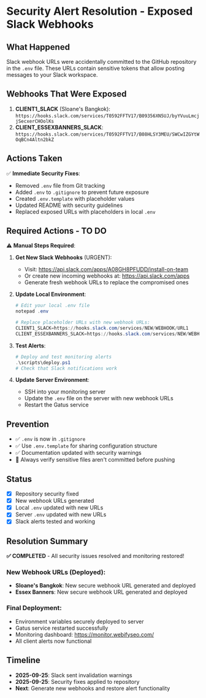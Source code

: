 # Security Alert Resolution - Exposed Slack Webhooks

## What Happened

Slack webhook URLs were accidentally committed to the GitHub repository in the `.env` file. These URLs contain sensitive tokens that allow posting messages to your Slack workspace.

## Webhooks That Were Exposed

1. **CLIENT1_SLACK** (Sloane's Bangkok): `https://hooks.slack.com/services/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`
2. **CLIENT_ESSEXBANNERS_SLACK**: `https://hooks.slack.com/services/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`

## Actions Taken

✅ **Immediate Security Fixes**:
- Removed `.env` file from Git tracking
- Added `.env` to `.gitignore` to prevent future exposure  
- Created `.env.template` with placeholder values
- Updated README with security guidelines
- Replaced exposed URLs with placeholders in local `.env`

## Required Actions - TO DO

⚠️ **Manual Steps Required**:

1. **Get New Slack Webhooks** (URGENT):
   - Visit: https://api.slack.com/apps/A08GH8PFUDD/install-on-team
   - Or create new incoming webhooks at: https://api.slack.com/apps
   - Generate fresh webhook URLs to replace the compromised ones

2. **Update Local Environment**:
   ```powershell
   # Edit your local .env file
   notepad .env
   
   # Replace placeholder URLs with new webhook URLs:
   CLIENT1_SLACK=https://hooks.slack.com/services/NEW/WEBHOOK/URL1
   CLIENT_ESSEXBANNERS_SLACK=https://hooks.slack.com/services/NEW/WEBHOOK/URL2
   ```

3. **Test Alerts**:
   ```powershell
   # Deploy and test monitoring alerts
   .\scripts\deploy.ps1
   # Check that Slack notifications work
   ```

4. **Update Server Environment**:
   - SSH into your monitoring server
   - Update the `.env` file on the server with new webhook URLs
   - Restart the Gatus service

## Prevention

- ✅ `.env` is now in `.gitignore` 
- ✅ Use `.env.template` for sharing configuration structure
- ✅ Documentation updated with security warnings
- 🔄 Always verify sensitive files aren't committed before pushing

## Status

- [x] Repository security fixed
- [x] New webhook URLs generated  
- [x] Local `.env` updated with new URLs
- [x] Server `.env` updated with new URLs
- [x] Slack alerts tested and working

## Resolution Summary

**✅ COMPLETED** - All security issues resolved and monitoring restored!

### New Webhook URLs (Deployed):
- **Sloane's Bangkok**: New secure webhook URL generated and deployed
- **Essex Banners**: New secure webhook URL generated and deployed

### Final Deployment:
- Environment variables securely deployed to server
- Gatus service restarted successfully  
- Monitoring dashboard: https://monitor.webifyseo.com/
- All client alerts now functional

## Timeline

- **2025-09-25**: Slack sent invalidation warnings
- **2025-09-25**: Security fixes applied to repository
- **Next**: Generate new webhooks and restore alert functionality